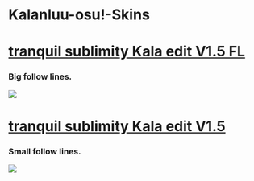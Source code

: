 # Kalanluu-osu!-Skins
# [tranquil sublimity Kala edit V1.5 FL](https://drive.google.com/file/d/1oGcgA4Sj-_y5mVV0_ro-C2WGtjJfiBxu/view?usp=share_link)
### Big follow lines.
![](https://i.imgur.com/4z6gEZ3.jpeg)
# [tranquil sublimity Kala edit V1.5](https://drive.google.com/file/d/1bIUOxckRc4RC6bPJQlMF5-Y9VFfwLmfF/view?usp=share_link)
### Small follow lines.
![](https://i.imgur.com/x4LChf5.jpg)
